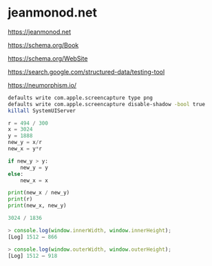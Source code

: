 # jeanmonod.net

https://jeanmonod.net

https://schema.org/Book

https://schema.org/WebSite

https://search.google.com/structured-data/testing-tool

https://neumorphism.io/

```bash
defaults write com.apple.screencapture type png
defaults write com.apple.screencapture disable-shadow -bool true
killall SystemUIServer
```

```python
r = 494 / 300
x = 3024
y = 1888
new_y = x/r
new_x = y*r

if new_y > y:
    new_y = y
else:
    new_x = x

print(new_x / new_y)
print(r)
print(new_x, new_y)

3024 / 1836

```

```js
> console.log(window.innerWidth, window.innerHeight);
[Log] 1512 – 866

> console.log(window.outerWidth, window.outerHeight);
[Log] 1512 – 918

```

